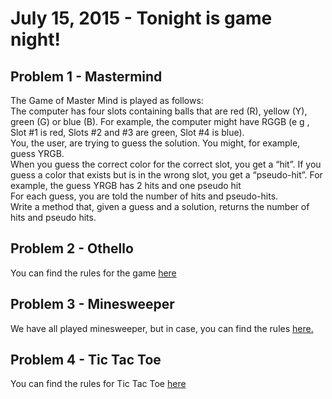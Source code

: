 <h1>July 15, 2015 - Tonight is game night!</h1>

<h2>Problem 1 - Mastermind</h2>
<p>The Game of Master Mind is played as follows:<br>
The computer has four slots containing balls that are red (R), yellow (Y), green (G) or blue (B). For example, the computer might have RGGB (e g , Slot #1 is red, Slots #2 and #3 are green, Slot #4 is blue).<br>
You, the user, are trying to guess the solution. You might, for example, guess YRGB.<br>
When you guess the correct color for the correct slot, you get a “hit”. If you guess a color that exists but is in the wrong slot, you get a “pseudo-hit”. For example, the guess YRGB has 2 hits and one pseudo hit<br>
For each guess, you are told the number of hits and pseudo-hits.<br>
Write a method that, given a guess and a solution, returns the number of hits and pseudo hits.</p>

<h2>Problem 2 - Othello</h2>
<p>You can find the rules for the game <a href="http://www.site-constructor.com/othello/othellorules.html">here</a></p>

<h2>Problem 3 - Minesweeper</h2>
<p>We have all played minesweeper, but in case, you can find the rules <a href="https://en.wikipedia.org/wiki/Minesweeper_(video_game)">here.</a></p>

<h2>Problem 4 - Tic Tac Toe</h2>
<p>You can find the rules for Tic Tac Toe <a href="https://en.wikipedia.org/wiki/Tic-tac-toe">here</a></p>

